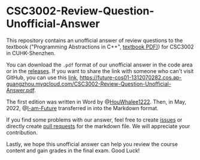 # CSC3002-Review-Question-Unofficial-Answer
This repository contains an unofficial answer of review questions to the textbook ("Programming Abstractions in C++", [textbook PDF)](https://cs.stanford.edu/people/eroberts/courses/cs106b/materials/CS106BX-Reader.pdf)) for CSC3002 in CUHK-Shenzhen. 

You can download the `.pdf` format of our unofficial answer in the code area or in the [releases](https://github.com/HouWhalee1222/CSC3002_Review_Question_Unofficial_Answer/releases). If you want to share the link with someone who can't visit GitHub, you can use this [link](https://future-cos01-1312070282.cos.ap-guangzhou.myqcloud.com/CSC3002-Review-Question-Unofficial-Answer.pdf), https://future-cos01-1312070282.cos.ap-guangzhou.myqcloud.com/CSC3002-Review-Question-Unofficial-Answer.pdf. 

The first edition was written in Word by @[HouWhalee1222](https://github.com/HouWhalee1222). Then, in May, 2022, @[I-am-Future](https://github.com/I-am-Future) transferred in into the Markdown format. 

If you find some problems with our answer, feel free to create [issues](https://github.com/HouWhalee1222/CSC3002_Review_Question_Unofficial_Answer/issues) or directly create [pull requests](https://github.com/HouWhalee1222/CSC3002_Review_Question_Unofficial_Answer/pulls) for the markdown file. We will appreciate your contribution. 

Lastly, we hope this unofficial answer can help you review the course content and gain grades in the final exam. Good Luck!
